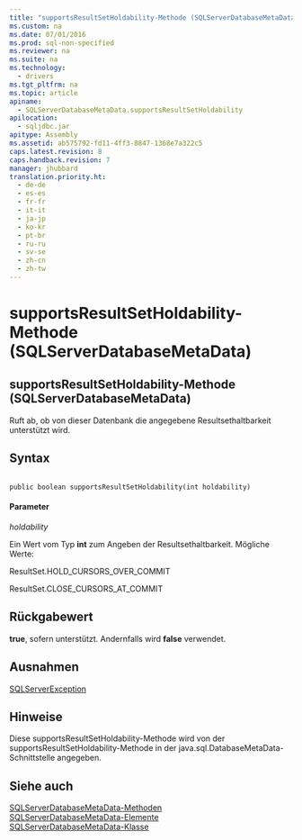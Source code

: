 ```yaml
---
title: "supportsResultSetHoldability-Methode (SQLServerDatabaseMetaData)"
ms.custom: na
ms.date: 07/01/2016
ms.prod: sql-non-specified
ms.reviewer: na
ms.suite: na
ms.technology: 
  - drivers
ms.tgt_pltfrm: na
ms.topic: article
apiname: 
  - SQLServerDatabaseMetaData.supportsResultSetHoldability
apilocation: 
  - sqljdbc.jar
apitype: Assembly
ms.assetid: ab575792-fd11-4ff3-8847-1368e7a322c5
caps.latest.revision: 8
caps.handback.revision: 7
manager: jhubbard
translation.priority.ht: 
  - de-de
  - es-es
  - fr-fr
  - it-it
  - ja-jp
  - ko-kr
  - pt-br
  - ru-ru
  - sv-se
  - zh-cn
  - zh-tw
---
```

# supportsResultSetHoldability-Methode (SQLServerDatabaseMetaData)
    
## supportsResultSetHoldability\-Methode \(SQLServerDatabaseMetaData\)  
 Ruft ab, ob von dieser Datenbank die angegebene Resultsethaltbarkeit unterstützt wird.  
  
## Syntax  
  
```  
  
public boolean supportsResultSetHoldability(int holdability)  
```  
  
#### Parameter  
 *holdability*  
  
 Ein Wert vom Typ **int** zum Angeben der Resultsethaltbarkeit. Mögliche Werte:  
  
 ResultSet.HOLD\_CURSORS\_OVER\_COMMIT  
  
 ResultSet.CLOSE\_CURSORS\_AT\_COMMIT  
  
## Rückgabewert  
 **true**, sofern unterstützt. Andernfalls wird **false** verwendet.  
  
## Ausnahmen  
 [SQLServerException](../content/SQLServerException-Class.md)  
  
## Hinweise  
 Diese supportsResultSetHoldability\-Methode wird von der supportsResultSetHoldability\-Methode in der java.sql.DatabaseMetaData\-Schnittstelle angegeben.  
  
## Siehe auch  
 [SQLServerDatabaseMetaData-Methoden](../content/SQLServerDatabaseMetaData-Methods.md)   
 [SQLServerDatabaseMetaData-Elemente](../content/SQLServerDatabaseMetaData-Members.md)   
 [SQLServerDatabaseMetaData-Klasse](../content/SQLServerDatabaseMetaData-Class.md)  
  
  